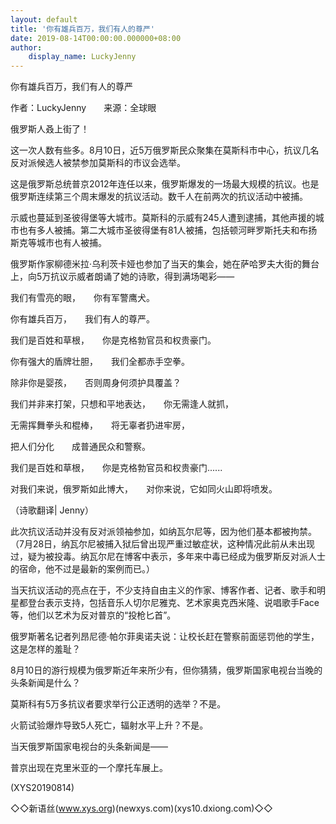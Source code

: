 ```yaml
---
layout: default
title: '你有雄兵百万，我们有人的尊严'
date: 2019-08-14T00:00:00.000000+08:00
author:
    display_name: LuckyJenny
---
```


你有雄兵百万，我们有人的尊严

作者：LuckyJenny　　来源：全球眼

俄罗斯人叒上街了！

这一次人数有些多。8月10日，近5万俄罗斯民众聚集在莫斯科市中心，抗议几名反对派候选人被禁参加莫斯科的市议会选举。

这是俄罗斯总统普京2012年连任以来，俄罗斯爆发的一场最大规模的抗议。也是俄罗斯连续第三个周末爆发的抗议活动。数千人在前两次的抗议活动中被捕。

示威也蔓延到圣彼得堡等大城市。莫斯科的示威有245人遭到逮捕，其他声援的城市也有多人被捕。第二大城市圣彼得堡有81人被捕，包括顿河畔罗斯托夫和布扬斯克等城市也有人被捕。

俄罗斯作家柳德米拉·乌利茨卡娅也参加了当天的集会，她在萨哈罗夫大街的舞台上，向5万抗议示威者朗诵了她的诗歌，得到满场喝彩——

我们有雪亮的眼，　　你有军警鹰犬。

你有雄兵百万，　　我们有人的尊严。

我们是百姓和草根，　　你是克格勃官员和权贵豪门。

你有强大的盾牌壮胆，　　我们全都赤手空拳。

除非你是婴孩，　　否则周身何须护具覆盖？

我们并非来打架，只想和平地表达，　　你无需逢人就抓，

无需挥舞拳头和棍棒，　　将无辜者扔进牢房，

把人们分化　　成普通民众和警察。

我们是百姓和草根，　　你是克格勃官员和权贵豪门......

对我们来说，俄罗斯如此博大，　　对你来说，它如同火山即将喷发。

（诗歌翻译| Jenny）

此次抗议活动并没有反对派领袖参加，如纳瓦尔尼等，因为他们基本都被拘禁。（7月28日，纳瓦尔尼被捕入狱后曾出现严重过敏症状，这种情况此前从未出现过，疑为被投毒。纳瓦尔尼在博客中表示，多年来中毒已经成为俄罗斯反对派人士的宿命，他不过是最新的案例而已。）

当天抗议活动的亮点在于，不少支持自由主义的作家、博客作者、记者、歌手和明星都登台表示支持，包括音乐人切尔尼雅克、艺术家奥克西米隆、说唱歌手Face等，他们以艺术为反对普京的“投枪匕首”。

俄罗斯著名记者列昂尼德·帕尔菲奥诺夫说：让校长赶在警察前面惩罚他的学生，这是怎样的羞耻？

8月10日的游行规模为俄罗斯近年来所少有，但你猜猜，俄罗斯国家电视台当晚的头条新闻是什么？

莫斯科有5万多抗议者要求举行公正透明的选举？不是。

火箭试验爆炸导致5人死亡，辐射水平上升？不是。

当天俄罗斯国家电视台的头条新闻是——

普京出现在克里米亚的一个摩托车展上。

(XYS20190814)

◇◇新语丝(www.xys.org)(newxys.com)(xys10.dxiong.com)◇◇

